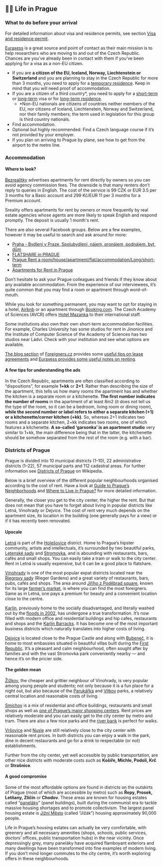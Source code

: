 ## 👍🏻 Life in Prague

### What to do before your arrival

For detailed information about visa and residence permits, see section [Visa and residence permit](https://docs.google.com/document/d/1iPcpxQ0UPT92rINIKPU8-HMLCKl9xzAvxFvXTdWnFMU/edit#heading=h.hsgq6278i930).

[Euraxess](https://www.euraxess.cz/information/search/field_service_category/living-europe-1221/country/czech-republic-1058) is a great source and point of contact as their main mission is to help researchers who are moving to and out of the Czech Republic. Chances are you’ve already been in contact with them if you’ve been applying for a visa as a non-EU citizen.

- If you are **a citizen of the EU, Iceland, Norway, Liechtenstein or Switzerland** and you are planning to stay in the Czech Republic for more than 3 months, you need to apply for a <a href="https://www.mvcr.cz/docDetail.aspx?docid=21672749&doctype=ART">temporary residence</a>. Keep in mind that you will need proof of accommodation.
- If you are a citizen of a third country*, you need to apply for a [short-term](https://www.mvcr.cz/docDetail.aspx?docid=21672767&doctype=ART) or [long-term](https://www.mvcr.cz/docDetail.aspx?docid=21673057&doctype=ART) visa or for [long-term residence](https://www.mvcr.cz/docDetail.aspx?docid=21673122&doctype=ART).
  * *Non-EU nationals are citizens of countries neither members of the EU, nor citizens of Iceland, Liechtenstein, Norway and Switzerland, nor their family members; the term used in legislation for this group is third country nationals.
- Find accommodation.
- Optional but highly recommended: Find a Czech language course if it’s not provided by your employer.
- If you plan on arriving to Prague by plane, see how to get from the airport to the metro line.


### Accommodation

#### Where to look?

[Bezrealitky](https://www.bezrealitky.com/) advertises apartments for rent directly by owners so you can avoid agency commission fees. The downside is that many renters don’t reply to queries in English. The cost of the service is 99 CZK or EUR 3.5 per 3 months for a Basic account and 299 Kč/EUR 11 per 3 months for a Premium account. 

Sreality offers apartments for rent by owners or more frequently by real estate agencies whose agents are more likely to speak English and respond promptly. The deposit is usually 1 month's rent.

There are also several Facebook groups. Below are a few examples, however it may be useful to search and ask around for more:
- [Praha - Bydlení v Praze, Spolubydlení, nájem, pronájem, podnájem, byt, dům](https://www.facebook.com/groups/126198231421193/)
- [FLATSHARE in PRAGUE](https://www.facebook.com/groups/524182954269921/)
- [Prague Rent a room/house/apartment/flat/accommodation/Long/short-term](https://www.facebook.com/groups/PragueRoom/)
- [Apartments for Rent in Prague](https://www.facebook.com/groups/apartmentsinprague/)

Don’t hesitate to ask your Prague colleagues and friends if they know about any available accommodation. From the experience of our interviewees, it’s quite common that you may find a room or apartment through word-of-mouth.

While you look for something permanent, you may want to opt for staying in a hotel, [Airbnb](https://www.airbnb.com/) or an apartment through [Booking.com](http://Booking.com). The Czech Academy of Sciences (AVCR) offers [Hotel Mazanka](http://www.hotel-mazanka.cz/index.html) to their international staff.

Some institutions also own their own short-term accommodation facilities. For example, Charles University has some studios for rent in Jinonice and the Institute of Computer Science of the Academy of Sciences has two studios near Ládví. Check with your institution and see what options are available.

[The blog section](https://blog.foreigners.cz/) of [Foreigners.cz](https://www.foreigners.cz/) provides some [useful tips on lease agreements](https://blog.foreigners.cz/czech-lease-agreement/) and [Euraxess provides some useful notes on renting](https://www.euraxess.cz/czech-republic/information-assistance/accommodation/renting).

#### A few tips for understanding the ads

In the Czech Republic, apartments are often classified according to “dispositions”, for example **1+kk** or **2+1**. Rather than describing the size of the apartment, this tells us how many rooms the apartment has and whether the kitchen is a separate room or a kitchenette. **The first number indicates the number of rooms** in the apartment of at least 8m2 (it does not tell us the type of the room, so it can be a bedroom, living room or dining room), **while the second number or label refers to either a separate kitchen (+1) or a kitchenette/corner kitchen (+kk)**. So, whereas 2+1 indicates two rooms and a separate kitchen, 2+kk indicates two rooms, one of which features a kitchenette. **A so-called ‘garsonka’ is an apartment studio** very similar to 1+kk, the main difference being that in the latter, the kitchenette should be somehow separated from the rest of the room (e.g. with a bar).

### Districts of Prague

Prague is divided into 10 municipal districts (1–10), 22 administrative districts (1–22), 57 municipal parts and 112 cadastral areas. For further information see [Districts of Prague](https://en.wikipedia.org/wiki/Districts_of_Prague) on Wikipedia.

Below is a brief overview of the different popular neighbourhoods organised according to the cost of rent. Have a look at [Guide to Prague’s Neighborhoods](https://passionpassport.com/prague-neighborhood-guide/) and [Where to Live in Prague?](https://blog.foreigners.cz/where-to-live-in-prague/) for more detailed information. 

Generally, the closer you get to the city center, the higher the rent. But that does not mean that you have to forget about living in popular districts like Letná, Vinohrady or Dejvice. The cost of rent very much depends on the apartment size, its location in the building (one generally pays for a view) or if it has recently been renovated.

#### Upscale

[Letná](https://goout.net/en/magazine/the-complete-guide-to-life-at-letna/unh/) is part of the [Holešovice](https://goout.net/en/magazine/the-industrial-ethos-of-soon-to-be-hip-holesovice/hnh/) district. Home to Prague’s hipster community, artists and intellectuals, it’s surrounded by two beautiful parks, [Letenské sady](https://en.wikipedia.org/wiki/Letn%C3%A1_Park) and [Stromovka](https://en.wikipedia.org/wiki/Stromovka), and is abounding with restaurants, bars, cafés and small shops. You can easily take a tram or walk to the city center. Rent in Letná is usually expensive, but it can be a good place to flatshare.

[Vinohrady](https://goout.net/en/magazine/the-insurmountable-coolness-of-upper-vinohrady/dfg/) is one of the most popular expat districts located near the [Riegrovy sady](https://www.prague.eu/en/object/places/508/rieger-gardens-riegrovy-sady) (Rieger Gardens) and a great variety of restaurants, bars, pubs, cafés and shops. The area around [Jiřího z Poděbrad square](https://www.prague-stay.com/lifestyle/review/1604-jiriho-z-podebrad-square), known for its large [farmer’s market](https://trhyjirak.cz/), is where you can find the most foreigners. Same as in Letná, one pays a premium for beauty and a convenient location close to the centre.

[Karlín](https://goout.net/en/magazine/the-two-faced-miracle-of-karlin/umh/), previously home to the socially disadvantaged, and literally washed out by the [floods in 2002](https://livingprague.com/prague-history/prague-flood/), has undergone a true transformation. It’s now filled with modern office and residential buildings and hip cafes, restaurants and shops and the [Karlín Barracks](https://www.prague.eu/en/object/places/3398/karlin-barracks). It has become one of the most important business districts which naturally translates into higher costs of living.

[Dejvice](https://goout.net/en/magazine/the-inseparable-dance-of-dejvices-highs-and-lows/agg/) is located close to the Prague Castle and along with [Bubeneč](https://en.wikipedia.org/wiki/Bubene%C4%8D), it is home to most embassies situated in beautiful villas built during the [First Republic](http://www.myczechrepublic.com/czech-history/first-republic.html). It’s a pleasant and calm neighbourhood, often sought after by families and with the vast Stromovka park conveniently nearby — and hence it’s on the pricier side.


#### The golden mean

[Žižkov](https://goout.net/en/magazine/the-irrevocable-genius-loci-of-zizkovs-main-street/yph/), the cheaper and grittier neighbour of Vinohrady, is very popular among young people and students; not only because it is a fun place for a night out, but also because of the [Parukářka](https://www.parukarka.cz/park-parukarka-praha3.php) and [Vítkov](https://en.wikipedia.org/wiki/National_Monument_at_V%C3%ADtkov) parks, a relatively central location and reasonable costs of living. 

[Smíchov](https://goout.net/en/magazine/the-ingenious-anarchy-of-nightlife-in-smichov/slh/) is a mix of residential and office buildings, restaurants and small shops as well as [one of Prague’s major shopping centers](https://novy-smichov.klepierre.cz/#). Rent prices are relatively moderate and you can easily get to the city center by metro and tram. There are also a few nice parks and the [river bank](https://www.prague.eu/en/object/places/2071/smichovska-naplavka-embankment-horejsi-nabrezi) is perfect for walks.

[Vršovice](https://goout.net/en/magazine/the-unkempt-beauty-of-working-mans-vrsovice/olh/) and [Nusle](https://goout.net/en/magazine/the-impeccable-reality-show-of-nusle/etf/) are still relatively close to the city center with reasonable rent prices. In both districts you can enjoy a walk in the park, dine in decent restaurants and go for a drink to respectable (or not) establishments.

Further from the city center, yet well accessible by public transportation, are other nice districts with moderate costs such as **Košíře, Michle, Podolí, Krč** or **Strašnice**. 

#### A good compromise

Some of the most affordable options are found in districts on the outskirts of Prague (most of which are accessible by metro) such as **Řepy, Prosek, Letňany, Zličín** or **Chodov**. These areas are known for housing estates called “[paneláky](https://en.wikipedia.org/wiki/Panel%C3%A1k)” (panel buildings), built during the communist era to tackle massive housing shortages and to promote collectivism. The largest panel housing estate is [Jižní Město](https://en.wikipedia.org/wiki/Ji%C5%BEn%C3%AD_M%C4%9Bsto) (called “Jižák”) housing approximately 90,000 people. 

Life in Prague’s housing estates can actually be very comfortable, with greenery and all necessary amenities (shops, schools, public services, doctors’ offices, public transportation hubs) in the near vicinity. Once depressingly grey, many paneláky have acquired flamboyant exteriors and many dwellings have been transformed into fine examples of modern living. If you don’t mind longer commutes to the city centre, it’s worth exploring offers in these neighbourhoods.
